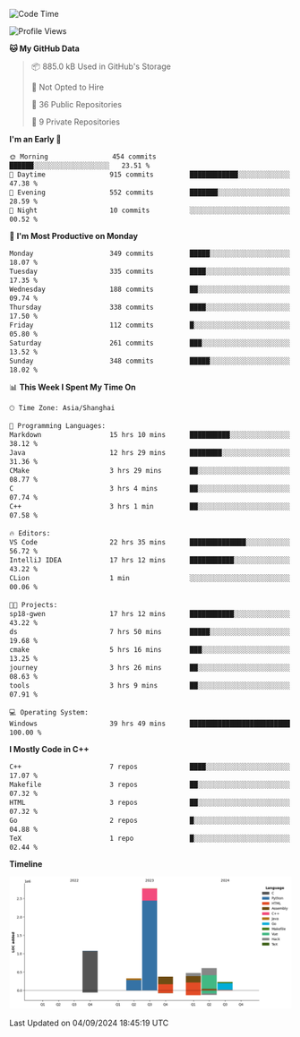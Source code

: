 <!--
**Salvely/Salvely** is a ✨ _special_ ✨ repository because its `README.md` (this file) appears on your GitHub profile.

Here are some ideas to get you started:

- 🔭 I’m currently working on ...
- 🌱 I’m currently learning ...
- 👯 I’m looking to collaborate on ...
- 🤔 I’m looking for help with ...
- 💬 Ask me about ...
- 📫 How to reach me: ...
- 😄 Pronouns: ...
- ⚡ Fun fact: ...
-->

<!--START_SECTION:waka-->
![Code Time](http://img.shields.io/badge/Code%20Time-968%20hrs%2037%20mins-blue)

![Profile Views](http://img.shields.io/badge/Profile%20Views-8-blue)

**🐱 My GitHub Data** 

> 📦 885.0 kB Used in GitHub's Storage 
 > 
> 🚫 Not Opted to Hire
 > 
> 📜 36 Public Repositories 
 > 
> 🔑 9 Private Repositories 
 > 
**I'm an Early 🐤** 

```text
🌞 Morning                454 commits         ██████░░░░░░░░░░░░░░░░░░░   23.51 % 
🌆 Daytime                915 commits         ████████████░░░░░░░░░░░░░   47.38 % 
🌃 Evening                552 commits         ███████░░░░░░░░░░░░░░░░░░   28.59 % 
🌙 Night                  10 commits          ░░░░░░░░░░░░░░░░░░░░░░░░░   00.52 % 
```
📅 **I'm Most Productive on Monday** 

```text
Monday                   349 commits         █████░░░░░░░░░░░░░░░░░░░░   18.07 % 
Tuesday                  335 commits         ████░░░░░░░░░░░░░░░░░░░░░   17.35 % 
Wednesday                188 commits         ██░░░░░░░░░░░░░░░░░░░░░░░   09.74 % 
Thursday                 338 commits         ████░░░░░░░░░░░░░░░░░░░░░   17.50 % 
Friday                   112 commits         █░░░░░░░░░░░░░░░░░░░░░░░░   05.80 % 
Saturday                 261 commits         ███░░░░░░░░░░░░░░░░░░░░░░   13.52 % 
Sunday                   348 commits         █████░░░░░░░░░░░░░░░░░░░░   18.02 % 
```


📊 **This Week I Spent My Time On** 

```text
🕑︎ Time Zone: Asia/Shanghai

💬 Programming Languages: 
Markdown                 15 hrs 10 mins      ██████████░░░░░░░░░░░░░░░   38.12 % 
Java                     12 hrs 29 mins      ████████░░░░░░░░░░░░░░░░░   31.36 % 
CMake                    3 hrs 29 mins       ██░░░░░░░░░░░░░░░░░░░░░░░   08.77 % 
C                        3 hrs 4 mins        ██░░░░░░░░░░░░░░░░░░░░░░░   07.74 % 
C++                      3 hrs 1 min         ██░░░░░░░░░░░░░░░░░░░░░░░   07.58 % 

🔥 Editors: 
VS Code                  22 hrs 35 mins      ██████████████░░░░░░░░░░░   56.72 % 
IntelliJ IDEA            17 hrs 12 mins      ███████████░░░░░░░░░░░░░░   43.22 % 
CLion                    1 min               ░░░░░░░░░░░░░░░░░░░░░░░░░   00.06 % 

🐱‍💻 Projects: 
sp18-gwen                17 hrs 12 mins      ███████████░░░░░░░░░░░░░░   43.22 % 
ds                       7 hrs 50 mins       █████░░░░░░░░░░░░░░░░░░░░   19.68 % 
cmake                    5 hrs 16 mins       ███░░░░░░░░░░░░░░░░░░░░░░   13.25 % 
journey                  3 hrs 26 mins       ██░░░░░░░░░░░░░░░░░░░░░░░   08.63 % 
tools                    3 hrs 9 mins        ██░░░░░░░░░░░░░░░░░░░░░░░   07.91 % 

💻 Operating System: 
Windows                  39 hrs 49 mins      █████████████████████████   100.00 % 
```

**I Mostly Code in C++** 

```text
C++                      7 repos             ████░░░░░░░░░░░░░░░░░░░░░   17.07 % 
Makefile                 3 repos             ██░░░░░░░░░░░░░░░░░░░░░░░   07.32 % 
HTML                     3 repos             ██░░░░░░░░░░░░░░░░░░░░░░░   07.32 % 
Go                       2 repos             █░░░░░░░░░░░░░░░░░░░░░░░░   04.88 % 
TeX                      1 repo              █░░░░░░░░░░░░░░░░░░░░░░░░   02.44 % 
```



**Timeline**

![Lines of Code chart](https://raw.githubusercontent.com/Salvely/Salvely/main/assets/bar_graph.png)


 Last Updated on 04/09/2024 18:45:19 UTC
<!--END_SECTION:waka-->
<!-- ### [![Typing SVG](https://readme-typing-svg.demolab.com?font=JetBrains+Mono&size=22&pause=1000&width=435&height=70&lines=Hi!+I'm+Wen+Gao.+Nice+to+see+you!)](https://git.io/typing-svg)

[![Salvely's GitHub stats](https://github-readme-stats.vercel.app/api?username=Salvely&count_private=true&show_icons=true&theme=buefy&include_all_commits=true)](https://github.com/anuraghazr/github-readme-stats)
[![Top Langs](https://github-readme-stats.vercel.app/api/top-langs/?username=Salvely)](https://github.com/anuraghazr/github-readme-stats)


![Leetcode Stats](https://leetcard.jacoblin.cool/Salvely?theme=wtf&font=Kameron&ext=activity&show_rank=true)

![](https://komarev.com/ghpvc/?username=Salvely)
-->
